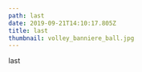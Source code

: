 ```yaml
---
path: last
date: 2019-09-21T14:10:17.805Z
title: last
thumbnail: volley_banniere_ball.jpg
---
```

last
